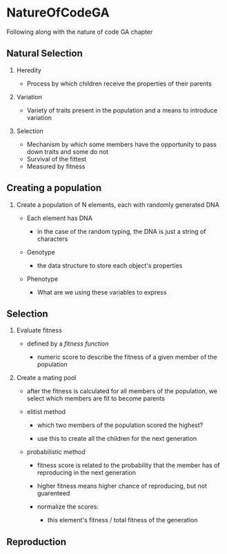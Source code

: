# NatureOfCodeGA
Following along with the nature of code GA chapter

## Natural Selection
1. Heredity

    * Process by which children receive the properties of their parents

2. Variation

    * Variety of traits present in the population and a means to introduce variation

3. Selection

    * Mechanism by which some members have the opportunity to pass down traits and some do not
    * Survival of the fittest
    * Measured by fitness

## Creating a population

1. Create a population of N elements, each with randomly generated DNA

    * Each element has DNA

        * in the case of the random typing, the DNA is just a string of characters
    
    * Genotype

        * the data structure to store each object's properties

    * Phenotype
    
        * What are we using these variables to express

## Selection

1. Evaluate fitness

    * defined by a *fitness function*

        * numeric score to describe the fitness of a given member of the population

2. Create a mating pool

    * after the fitness is calculated for all members of the population, we select which members are fit to become parents

    * elitist method

        * which two members of the population scored the highest?

        * use this to create all the children for the next generation

    * probabilistic method

        * fitness score is related to the probability that the member has of reproducing in the next generation

        * higher fitness means higher chance of reproducing, but not guarenteed

        * normalize the scores:

            * this element's fitness / total fitness of the generation

## Reproduction
